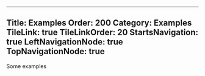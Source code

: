 ﻿----
Title: Examples
Order: 200
Category: Examples
TileLink: true
TileLinkOrder: 20
StartsNavigation: true
LeftNavigationNode: true
TopNavigationNode: true
----
Some examples